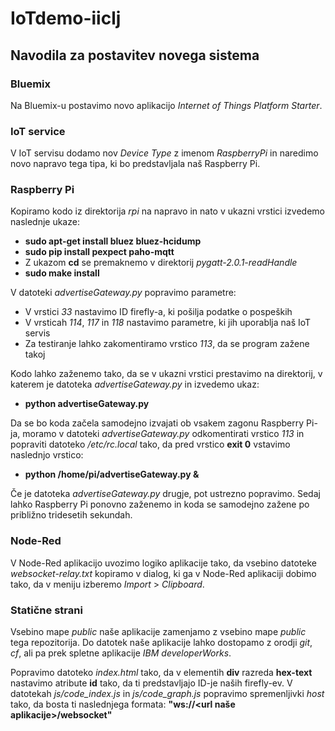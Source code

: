 # IoTdemo-iiclj

## Navodila za postavitev novega sistema

### Bluemix
Na Bluemix-u postavimo novo aplikacijo *Internet of Things Platform Starter*.

### IoT service
V IoT servisu dodamo nov *Device Type* z imenom *RaspberryPi* in naredimo novo napravo tega tipa,
ki bo predstavljala naš Raspberry Pi.

### Raspberry Pi
Kopiramo kodo iz direktorija *rpi* na napravo in nato v ukazni vrstici izvedemo naslednje ukaze:
- **sudo apt-get install bluez bluez-hcidump**
- **sudo pip install pexpect paho-mqtt**
- Z ukazom **cd** se premaknemo v direktorij *pygatt-2.0.1-readHandle*
- **sudo make install**

V datoteki *advertiseGateway.py* popravimo parametre:
- V vrstici *33* nastavimo ID firefly-a, ki pošilja podatke o pospeških
- V vrsticah *114*, *117* in *118* nastavimo parametre, ki jih uporablja naš IoT servis
- Za testiranje lahko zakomentiramo vrstico *113*, da se program zažene takoj

Kodo lahko zaženemo tako, da se v ukazni vrstici prestavimo na direktorij,
v katerem je datoteka *advertiseGateway.py* in izvedemo ukaz:
- **python advertiseGateway.py**

Da se bo koda začela samodejno izvajati ob vsakem zagonu Raspberry Pi-ja,
moramo v datoteki *advertiseGateway.py* odkomentirati vrstico *113* in popraviti datoteko */etc/rc.local* tako,
da pred vrstico **exit 0** vstavimo naslednjo vrstico:
- **python /home/pi/advertiseGateway.py &**

Če je datoteka *advertiseGateway.py* drugje, pot ustrezno popravimo. Sedaj lahko Raspberry Pi ponovno zaženemo in
koda se samodejno zažene po približno tridesetih sekundah.

### Node-Red
V Node-Red aplikacijo uvozimo logiko aplikacije tako, da vsebino datoteke *websocket-relay.txt* kopiramo v dialog,
ki ga v Node-Red aplikaciji dobimo tako, da v meniju izberemo *Import* > *Clipboard*.

### Statične strani
Vsebino mape *public* naše aplikacije zamenjamo z vsebino mape *public* tega repozitorija.
Do datotek naše aplikacije lahko dostopamo z orodji *git*, *cf*, ali pa prek spletne aplikacije *IBM developerWorks*.

Popravimo datoteko *index.html* tako, da v elementih **div** razreda **hex-text** nastavimo atribute **id** tako,
da ti predstavljajo ID-je naših firefly-ev. V datotekah *js/code_index.js* in *js/code_graph.js* popravimo spremenljivki
*host* tako, da bosta ti naslednjega formata: **"ws://\<url naše aplikacije\>/websocket"**
